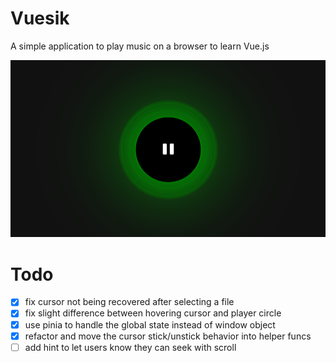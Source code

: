 # Vuesik

A simple application to play music on a browser to learn Vue.js

![sample image of Vuesik playing](./cover.png)

# Todo

- [x] fix cursor not being recovered after selecting a file
- [x] fix slight difference between hovering cursor and player circle
- [x] use pinia to handle the global state instead of window object
- [x] refactor and move the cursor stick/unstick behavior into helper funcs
- [ ] add hint to let users know they can seek with scroll
